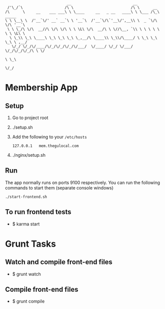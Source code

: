 ```
                            __                            __
 /'\_/`\                   /\ \                          /\ \      __
/\      \     __    ___ ___\ \ \____     __   _ __   ____\ \ \___ /\_\  _____
\ \ \__\ \  /'__`\/' __` __`\ \ '__`\  /'__`\/\`'__\/',__\\ \  _ `\/\ \/\ '__`\
 \ \ \_/\ \/\  __//\ \/\ \/\ \ \ \L\ \/\  __/\ \ \//\__, `\\ \ \ \ \ \ \ \ \L\ \
  \ \_\\ \_\ \____\ \_\ \_\ \_\ \_,__/\ \____\\ \_\\/\____/ \ \_\ \_\ \_\ \ ,__/
   \/_/ \/_/\/____/\/_/\/_/\/_/\/___/  \/____/ \/_/ \/___/   \/_/\/_/\/_/\ \ \/
                                                                          \ \_\
                                                                           \/_/
```

# Membership App

## Setup

1. Go to project root
1. ./setup.sh
1. Add the following to your `/etc/hosts`

   ```
   127.0.0.1   mem.thegulocal.com
   ```

1. ./nginx/setup.sh

## Run
The app normally runs on ports 9100 respectively.
You can run the following commands to start them (separate console windows)

```
./start-frontend.sh
```

## To run frontend tests

+ $ karma start

# Grunt Tasks

## Watch and compile front-end files
+ $ grunt watch

## Compile front-end files
+ $ grunt compile
